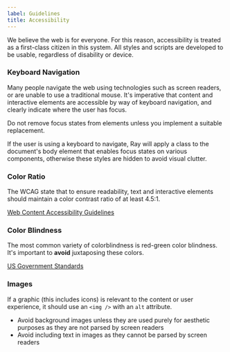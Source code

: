 ```yaml
---
label: Guidelines
title: Accessibility
---
```


<page-intro>We believe the web is for everyone. For this reason, accessibility is treated as a first-class citizen in this system. All styles and scripts are developed to be usable, regardless of disability or device.</page-intro>

### Keyboard Navigation

Many people navigate the web using technologies such as screen readers, or are unable to use a traditional mouse. It's imperative that content and interactive elements are accessible by way of keyboard navigation, and clearly indicate where the user has focus.

Do not remove focus states from elements unless you implement a suitable replacement.

If the user is using a keyboard to navigate, Ray will apply a class to the document's body element that enables focus states on various components, otherwise these styles are hidden to avoid visual clutter.

### Color Ratio

The WCAG state that to ensure readability, text and interactive elements should maintain a color contrast ratio of at least 4.5:1.

[Web Content Accessibility Guidelines](https://developer.mozilla.org/en-US/docs/Web/Accessibility/Understanding_WCAG)

### Color Blindness

The most common variety of colorblindness is red-green color blindness. It's important to **avoid** juxtaposing these colors.

[US Government Standards](https://designsystem.digital.gov/design-tokens/color/overview/)

### Images

If a graphic (this includes icons) is relevant to the content or user experience, it should use an `<img />` with an `alt` attribute.

- Avoid background images unless they are used purely for aesthetic purposes as they are not parsed by screen readers
- Avoid including text in images as they cannot be parsed by screen readers
